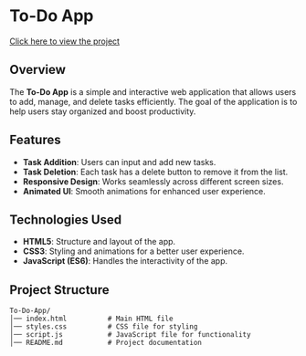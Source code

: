 # To-Do App
[Click here to view the project](https://github.com/pushpraj7d/Todo-App)

## Overview
The **To-Do App** is a simple and interactive web application that allows users to add, manage, and delete tasks efficiently. The goal of the application is to help users stay organized and boost productivity.

## Features
- **Task Addition**: Users can input and add new tasks.
- **Task Deletion**: Each task has a delete button to remove it from the list.
- **Responsive Design**: Works seamlessly across different screen sizes.
- **Animated UI**: Smooth animations for enhanced user experience.

## Technologies Used
- **HTML5**: Structure and layout of the app.
- **CSS3**: Styling and animations for a better user experience.
- **JavaScript (ES6)**: Handles the interactivity of the app.

## Project Structure
```
To-Do-App/
│── index.html          # Main HTML file
│── styles.css          # CSS file for styling
│── script.js           # JavaScript file for functionality
│── README.md           # Project documentation
```

